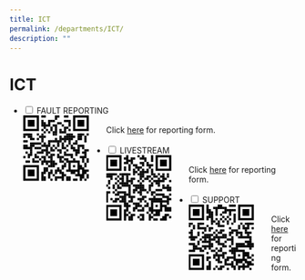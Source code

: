 ```yaml
---
title: ICT
permalink: /departments/ICT/
description: ""
---
```

<h1>ICT</h1>
<ul class="jekyllcodex_accordion">
<li>
<input type="checkbox" id="accordion1">
	<label for="accordion1">FAULT REPORTING</label>
<div>
<div style="float: left">
<img src="/images/Fault-ReportingQR.jpeg" style="width:80%">
</div>
<br>Click <a href=" https://forms.gle/oAR4PVwzLxUbWR7QA">here</a> for reporting form.<br><br>
	
</li>
<li>
<input type="checkbox" id="accordion2">
<label for="accordion2">LIVESTREAM</label>
<div>
<div style ="float:left">
<img src="/images/LivestreamQR.jpeg" style="width:80%">
</div>
<br>
Click <a href=" https://forms.gle/3NUxL5Yv4UsbXTeG7">here</a> for reporting form.<br><br>
</li>
<li>
<input type="checkbox" id="accordion3">
<label for="accordion3">SUPPORT</label>
<div>
<div style ="float:left">
<img src="/images/Support-RequestQR.jpeg" style="width:80%">
</div>
<br>
Click <a href=" https://forms.gle/gJxVgh5i7NMVcfZH8">here</a> for reporting form.<br><br>
</li>
</ul>
